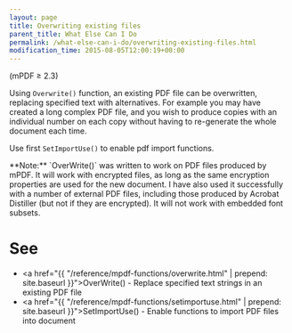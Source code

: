 ```yaml
---
layout: page
title: Overwriting existing files
parent_title: What Else Can I Do
permalink: /what-else-can-i-do/overwriting-existing-files.html
modification_time: 2015-08-05T12:00:19+00:00
---
```


(mPDF &ge; 2.3)

Using `Overwrite()` function, an existing PDF file can be overwritten, replacing specified text with alternatives.
For example you may have created a long complex PDF file, and you wish to produce copies with an individual number on
each copy without having to re-generate the whole document each time.

Use first `SetImportUse()` to enable pdf import functions.

<div class="alert alert-info" role="alert" markdown="1">
  **Note:** `OverWrite()` was written to work on PDF files produced
  by mPDF. It will work with encrypted files, as long as the same encryption properties are used for the new document.
  I have also used it successfully with a number of external PDF files, including those produced by Acrobat Distiller
  (but not if they are encrypted). It will not work with embedded font subsets.
</div>

# See

- <a href="{{ "/reference/mpdf-functions/overwrite.html" | prepend: site.baseurl }}">OverWrite()</a> - Replace specified text strings in an existing PDF file
- <a href="{{ "/reference/mpdf-functions/setimportuse.html" | prepend: site.baseurl }}">SetImportUse()</a> - Enable functions to import PDF files into document

